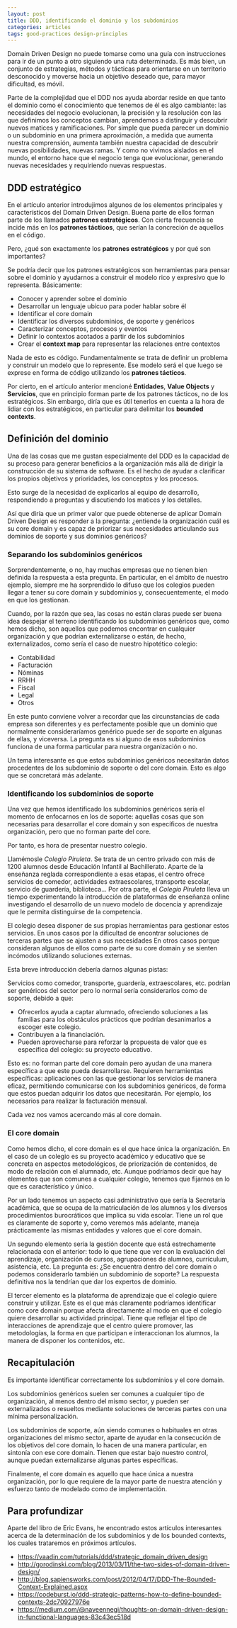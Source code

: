 ```yaml
---
layout: post
title: DDD, identificando el dominio y los subdominios
categories: articles
tags: good-practices design-principles
---
```


Domain Driven Design no puede tomarse como una guía con instrucciones para ir de un punto a otro siguiendo una ruta determinada. Es más bien, un conjunto de estrategias, métodos y tácticas para orientarse en un territorio desconocido y moverse hacia un objetivo deseado que, para mayor dificultad, es móvil.

Parte de la complejidad que el DDD nos ayuda abordar reside en que tanto el dominio como el conocimiento que tenemos de él es algo cambiante: las necesidades del negocio evolucionan, la precisión y la resolución con las que definimos los conceptos cambian, aprendemos a distinguir y descubrir nuevos matices y ramificaciones. Por simple que pueda parecer un dominio o un subdominio en una primera aproximación, a medida que aumenta nuestra comprensión, aumenta también nuestra capacidad de descubrir nuevas posibilidades, nuevas ramas. Y como no vivimos aislados en el mundo, el entorno hace que el negocio tenga que evolucionar, generando nuevas necesidades y requiriendo nuevas respuestas.

## DDD estratégico

En el artículo anterior introdujimos algunos de los elementos principales y característicos del Domain Driven Design. Buena parte de ellos forman parte de los llamados **patrones estratégicos**. Con cierta frecuencia se incide más en los **patrones tácticos**, que serían la concreción de aquellos en el código.

Pero, ¿qué son exactamente los **patrones estratégicos** y por qué son importantes?

Se podría decir que los patrones estratégicos son herramientas para pensar sobre el dominio y ayudarnos a construir el modelo rico y expresivo que lo representa. Básicamente:

* Conocer y aprender sobre el dominio
* Desarrollar un lenguaje ubicuo para poder hablar sobre él
* Identificar el core domain
* Identificar los diversos subdominios, de soporte y genéricos
* Caracterizar conceptos, procesos y eventos
* Definir lo contextos acotados a partir de los subdominios
* Crear el **context map** para representar las relaciones entre contextos

Nada de esto es código. Fundamentalmente se trata de definir un problema y construir un modelo que lo represente. Ese modelo será el que luego se exprese en forma de código utilizando los **patrones tácticos**.

Por cierto, en el artículo anterior mencioné **Entidades**, **Value Objects** y **Servicios**, que en principio forman parte de los patrones tácticos, no de los estratégicos. Sin embargo, diría que es útil tenerlos en cuenta a la hora de lidiar con los estratégicos, en particular para delimitar los **bounded contexts**.

## Definición del dominio

Una de las cosas que me gustan especialmente del DDD es la capacidad de su proceso para generar beneficios a la organización más allá de dirigir la construcción de su sistema de software. Es el hecho de ayudar a clarificar los propios objetivos y prioridades, los conceptos y los procesos.

Esto surge de la necesidad de explicarlos al equipo de desarrollo, respondiendo a preguntas y discutiendo los matices y los detalles.

Así que diría que un primer valor que puede obtenerse de aplicar Domain Driven Design es responder a la pregunta: ¿entiende la organización cuál es su core domain y es capaz de priorizar sus necesidades articulando sus dominios de soporte y sus dominios genéricos?

### Separando los subdominios genéricos

Sorprendentemente, o no, hay muchas empresas que no tienen bien definida la respuesta a esta pregunta. En particular, en el ámbito de nuestro ejemplo, siempre me ha sorprendido lo difuso que los colegios pueden llegar a tener su core domain y subdominios y, consecuentemente, el modo en que los gestionan.

Cuando, por la razón que sea, las cosas no están claras puede ser buena idea despejar el terreno identificando los subdominios genéricos que, como hemos dicho, son aquellos que podemos encontrar en cualquier organización y que podrían externalizarse o están, de hecho, externalizados, como sería el caso de nuestro hipotético colegio:

* Contabilidad
* Facturación
* Nóminas
* RRHH
* Fiscal
* Legal
* Otros

En este punto conviene volver a recordar que las circunstancias de cada empresa son diferentes y es perfectamente posible que un dominio que normalmente consideraríamos genérico puede ser de soporte en algunas de ellas, y viceversa. La pregunta es si alguno de esos subdominios funciona de una forma particular para nuestra organización o no.

Un tema interesante es que estos subdominios genéricos necesitarán datos procedentes de los subdominio de soporte o del core domain. Esto es algo que se concretará más adelante.

### Identificando los subdominios de soporte

Una vez que hemos identificado los subdominios genéricos sería el momento de enfocarnos en los de soporte: aquellas cosas que son necesarias para desarrollar el core domain y son específicos de nuestra organización, pero que no forman parte del core.

Por tanto, es hora de presentar nuestro colegio.

Llamémosle *Colegio Piruleta*. Se trata de un centro privado con más de 1200 alumnos desde Educación Infantil al Bachillerato. Aparte de la enseñanza reglada correspondiente a esas etapas, el centro ofrece servicios de comedor, actividades extraescolares, transporte escolar, servicio de guardería, biblioteca... Por otra parte, el *Colegio Piruleta* lleva un tiempo experimentando la introducción de plataformas de enseñanza online investigando el desarrollo de un nuevo modelo de docencia y aprendizaje que le permita distinguirse de la competencia.

El colegio desea disponer de sus propias herramientas para gestionar estos servicios. En unos casos por la dificultad de encontrar soluciones de terceras partes que se ajusten a sus necesidades En otros casos porque consideran algunos de ellos como parte de su core domain y se sienten incómodos utilizando soluciones externas.

Esta breve introducción debería darnos algunas pistas:

Servicios como comedor, transporte, guardería, extraescolares, etc. podrían ser genéricos del sector pero lo normal sería considerarlos como de soporte, debido a que:

* Ofrecerlos ayuda a captar alumnado, ofreciendo soluciones a las familias para los obstáculos prácticos que podrían desanimarlos a escoger este colegio.
* Contribuyen a la financiación.
* Pueden aprovecharse para reforzar la propuesta de valor que es específica del colegio: su proyecto educativo.

Esto es: no forman parte del core domain pero ayudan de una manera específica a que este pueda desarrollarse. Requieren herramientas específicas: aplicaciones con las que gestionar los servicios de manera eficaz, permitiendo comunicarse con los subdominios genéricos, de forma que estos puedan adquirir los datos que necesitarán. Por ejemplo, los necesarios para realizar la facturación mensual.

Cada vez nos vamos acercando más al core domain.

### El core domain

Como hemos dicho, el core domain es el que hace única la organización. En el caso de un colegio es su proyecto académico y educativo que se concreta en aspectos metodológicos, de priorización de contenidos, de modo de relación con el alumnado, etc. Aunque podríamos decir que hay elementos que son comunes a cualquier colegio, tenemos que fijarnos en lo que es característico y único.

Por un lado tenemos un aspecto casi administrativo que sería la Secretaría académica, que se ocupa de la matriculación de los alumnos y los diversos procedimientos burocráticos que implica su vida escolar. Tiene un rol que es claramente de soporte y, como veremos más adelante, maneja prácticamente las mismas entidades y valores que el core domain.

Un segundo elemento sería la gestión docente que está estrechamente relacionada con el anterior: todo lo que tiene que ver con la evaluación del aprendizaje, organización de cursos, agrupaciones de alumnos, currículum, asistencia, etc. La pregunta es: ¿Se encuentra dentro del core domain o podemos considerarlo también un subdominio de soporte? La respuesta definitiva nos la tendrían que dar los expertos de dominio.

El tercer elemento es la plataforma de aprendizaje que el colegio quiere construir y utilizar. Este es el que más claramente podríamos identificar como core domain porque afecta directamente al modo en que el colegio quiere desarrollar su actividad principal. Tiene que reflejar el tipo de interacciones de aprendizaje que el centro quiere promover, las metodologías, la forma en que participan e interaccionan los alumnos, la manera de disponer los contenidos, etc.

## Recapitulación

Es importante identificar correctamente los subdominios y el core domain. 

Los subdominios genéricos suelen ser comunes a cualquier tipo de organización, al menos dentro del mismo sector, y pueden ser externalizados o resueltos mediante soluciones de terceras partes con una mínima personalización.

Los subdominios de soporte, aún siendo comunes o habituales en otras organizaciones del mismo sector, aparte de ayudar en la consecución de los objetivos del core domain, lo hacen de una manera particular, en sintonía con ese core domain. Tienen que estar bajo nuestro control, aunque puedan externalizarse algunas partes específicas.

Finalmente, el core domain es aquello que hace única a nuestra organización, por lo que requiere de la mayor parte de nuestra atención y esfuerzo tanto de modelado como de implementación.

## Para profundizar

Aparte del libro de Eric Evans, he encontrado estos artículos interesantes acerca de la determinación de los subdominios y de los bounded contexts, los cuales trataremos en próximos artículos.

* https://vaadin.com/tutorials/ddd/strategic_domain_driven_design
* http://gorodinski.com/blog/2013/03/11/the-two-sides-of-domain-driven-design/
* http://blog.sapiensworks.com/post/2012/04/17/DDD-The-Bounded-Context-Explained.aspx
* https://codeburst.io/ddd-strategic-patterns-how-to-define-bounded-contexts-2dc70927976e
* https://medium.com/@naveennegi/thoughts-on-domain-driven-design-in-functional-languages-83c43ec518d






